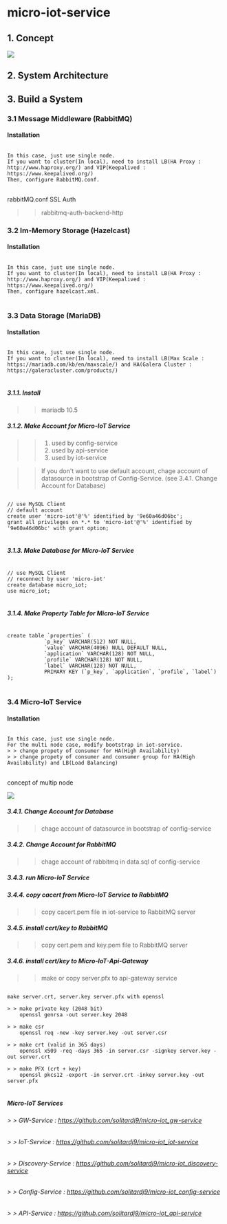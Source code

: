 # micro-iot-service

## 1. Concept
<div>
  <img src="https://user-images.githubusercontent.com/24906833/90782997-7d6b1700-e33a-11ea-87a5-3e0abad79102.png">
</div>
  
## 2. System Architecture

## 3. Build a System
### 3.1 Message Middleware (RabbitMQ)
#### Installation
<pre>
<code>
In this case, just use single node.
If you want to cluster(In local), need to install LB(HA Proxy : http://www.haproxy.org/) and VIP(Keepalived : https://www.keepalived.org/)
Then, configure RabbitMQ.conf.
</code>
</pre>

rabbitMQ.conf
SSL
Auth
> > rabbitmq-auth-backend-http

### 3.2 Im-Memory Storage (Hazelcast)
#### Installation
<pre>
<code>
In this case, just use single node.
If you want to cluster(In local), need to install LB(HA Proxy : http://www.haproxy.org/) and VIP(Keepalived : https://www.keepalived.org/)
Then, configure hazelcast.xml.
</code>
</pre>

### 3.3 Data Storage (MariaDB)
#### Installation
<pre>
<code>
In this case, just use single node.
If you want to cluster(In local), need to install LB(Max Scale : https://mariadb.com/kb/en/maxscale/) and HA(Galera Cluster : https://galeracluster.com/products/)
</code>
</pre>
##### 3.1.1. Install
> > mariadb 10.5

##### 3.1.2. Make Account for Micro-IoT Service
> > 1) used by config-service
> > 2) used by api-service
> > 3) used by iot-service

> > If you don't want to use default account, chage account of datasource in bootstrap of Config-Service. (see 3.4.1. Change Account for Database)
> > 
<pre>
<code>
// use MySQL Client
// default account
create user 'micro-iot'@'%' identified by '9e60a46d06bc';
grant all privileges on *.* to 'micro-iot'@'%' identified by '9e60a46d06bc' with grant option;
</code>
</pre>

##### 3.1.3. Make Database for Micro-IoT Service
<pre>
<code>
// use MySQL Client
// reconnect by user 'micro-iot'
create database micro_iot;
use micro_iot;
</code>
</pre>

##### 3.1.4. Make Property Table for Micro-IoT Service
<pre>
<code>
create table `properties` (
			`p_key` VARCHAR(512) NOT NULL,
			`value` VARCHAR(4096) NULL DEFAULT NULL,
			`application` VARCHAR(128) NOT NULL,
			`profile` VARCHAR(128) NOT NULL,
			`label` VARCHAR(128) NOT NULL,
			PRIMARY KEY (`p_key`, `application`, `profile`, `label`)
);
</code>
</pre>

### 3.4 Micro-IoT Service
#### Installation
<pre>
<code>
In this case, just use single node.
For the multi node case, modify bootstrap in iot-service.
> > change propety of consumer for HA(High Availability)
> > change propety of consumer and consumer group for HA(High Availability) and LB(Load Balancing)
</code>
</pre>
concept of multip node
<div>
  <img src="https://user-images.githubusercontent.com/24906833/90783213-c4590c80-e33a-11ea-8c28-2bba7619a37f.png">
</div>

##### 3.4.1. Change Account for Database
> > chage account of datasource in bootstrap of config-service

##### 3.4.2. Change Account for RabbitMQ
> > chage account of rabbitmq in data.sql of config-service

##### 3.4.3. run Micro-IoT Service

##### 3.4.4. copy cacert from Micro-IoT Service to RabbitMQ
> > copy cacert.pem file in iot-service to RabbitMQ server

##### 3.4.5. install cert/key to RabbitMQ
> > copy cert.pem and key.pem file to RabbitMQ server

##### 3.4.6. install cert/key to Micro-IoT-Api-Gateway
> > make or copy server.pfx to api-gateway service
<pre>
<code>
make server.crt, server.key server.pfx with openssl

> > make private key (2048 bit)
	openssl genrsa -out server.key 2048
	
> > make csr
	openssl req -new -key server.key -out server.csr
	
> > make crt (valid in 365 days)
	openssl x509 -req -days 365 -in server.csr -signkey server.key -out server.crt
	
> > make PFX (crt + key)
	openssl pkcs12 -export -in server.crt -inkey server.key -out server.pfx
</code>
</pre>



##### Micro-IoT Services
###### > > GW-Service : https://github.com/solitardj9/micro-iot_gw-service
###### > > IoT-Service : https://github.com/solitardj9/micro-iot_iot-service
###### > > Discovery-Service : https://github.com/solitardj9/micro-iot_discovery-service
###### > > Config-Service : https://github.com/solitardj9/micro-iot_config-service
###### > > API-Service : https://github.com/solitardj9/micro-iot_api-service





